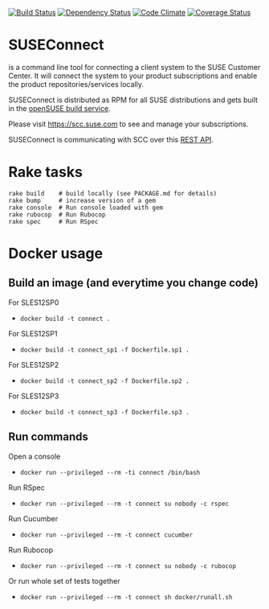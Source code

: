 [![Build Status](https://secure.travis-ci.org/SUSE/connect.png?branch=master)](https://travis-ci.org/SUSE/connect)
[![Dependency Status](https://gemnasium.com/SUSE/connect.svg)](https://gemnasium.com/SUSE/connect)
[![Code Climate](https://codeclimate.com/github/SUSE/connect.png)](https://codeclimate.com/github/SUSE/connect)
[![Coverage Status](https://coveralls.io/repos/SUSE/connect/badge.png?branch=master)](https://coveralls.io/r/SUSE/connect)

# SUSEConnect

is a command line tool for connecting a client system to the SUSE Customer Center.
It will connect the system to your product subscriptions and enable the product repositories/services locally.

SUSEConnect is distributed as RPM for all SUSE distributions and gets built in
the [openSUSE build service](https://build.opensuse.org/package/show/systemsmanagement:SCC/SUSEConnect).

Please visit https://scc.suse.com to see and manage your subscriptions.

SUSEConnect is communicating with SCC over this [REST API](https://github.com/SUSE/connect/blob/master/doc/SCC-API-%28Implemented%29.md).

# Rake tasks

```
rake build    # build locally (see PACKAGE.md for details)
rake bump     # increase version of a gem
rake console  # Run console loaded with gem
rake rubocop  # Run Rubocop
rake spec     # Run RSpec
```

# Docker usage

## Build an image (and everytime you change code)

For SLES12SP0

* `docker build -t connect .`

For SLES12SP1

* `docker build -t connect_sp1 -f Dockerfile.sp1 .`

For SLES12SP2

* `docker build -t connect_sp2 -f Dockerfile.sp2 .`

For SLES12SP3

* `docker build -t connect_sp3 -f Dockerfile.sp3 .`

## Run commands

Open a console

* `docker run --privileged --rm -ti connect /bin/bash`

Run RSpec

* `docker run --privileged --rm -t connect su nobody -c rspec`

Run Cucumber

* `docker run --privileged --rm -t connect cucumber`

Run Rubocop

* `docker run --privileged --rm -t connect su nobody -c rubocop`

Or run whole set of tests together

* `docker run --privileged --rm -t connect sh docker/runall.sh`
